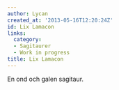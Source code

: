 ```yaml
---
author: Lycan
created_at: '2013-05-16T12:20:24Z'
id: Lix Lamacon
links:
  category:
  - Sagitaurer
  - Work in progress
title: Lix Lamacon
---
```


En ond och galen sagitaur.